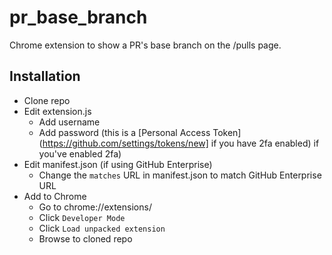 pr_base_branch
==============

Chrome extension to show a PR's base branch on the /pulls page. 

## Installation

* Clone repo
* Edit extension.js 
  * Add username
  * Add password (this is a [Personal Access Token](https://github.com/settings/tokens/new] if you have 2fa enabled) if you've enabled 2fa)
* Edit manifest.json (if using GitHub Enterprise)
  * Change the `matches` URL in manifest.json to match GitHub Enterprise URL
* Add to Chrome
  * Go to chrome://extensions/
  * Click `Developer Mode`
  * Click `Load unpacked extension`
  * Browse to cloned repo
